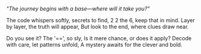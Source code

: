 *"The journey begins with a base—where will it take you?"*

The code whispers softly, secrets to find,
2 2 the 6, keep that in mind.
Layer by layer, the truth will appear,
But look to the end, where clues draw near.

Do you see it? The '==', so sly,
Is it mere chance, or does it apply?
Decode with care, let patterns unfold,
A mystery awaits for the clever and bold.
